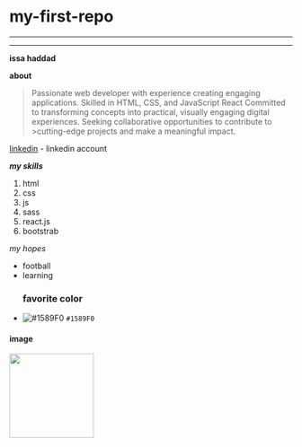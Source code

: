 # my-first-repo
***
---


**issa haddad**

**about**

>Passionate web developer with experience creating engaging 
>applications. Skilled in HTML, CSS, and JavaScript React Committed to 
>transforming concepts into practical, visually engaging digital
>experiences. Seeking collaborative opportunities to contribute to >cutting-edge projects and make a meaningful impact.

 [linkedin](https://www.linkedin.com/in/issa-haddad-3549a9248/) - linkedin account

***my skills***
1. html
2. css
3. js
4. sass
5. react.js
6. bootstrab

*my hopes*
- football
- learning
  ### favorite color
- ![#1589F0](https://placehold.co/15x15/1589F0/1589F0.png) `#1589F0` 
 
 #### image
 <div>
 <img src="https://catfriendly.com/wp-content/uploads/2023/07/Generic-Cat.png" width="150">
 </div>
 
